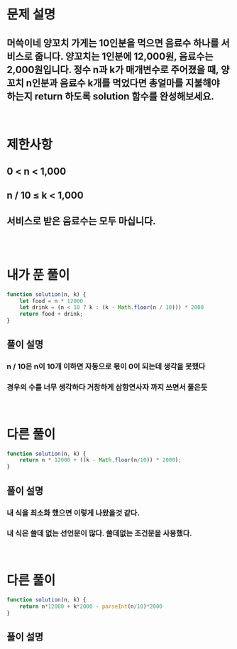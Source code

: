 # 문제 설명
## 머쓱이네 양꼬치 가게는 10인분을 먹으면 음료수 하나를 서비스로 줍니다. 양꼬치는 1인분에 12,000원, 음료수는 2,000원입니다. 정수 n과 k가 매개변수로 주어졌을 때, 양꼬치 n인분과 음료수 k개를 먹었다면 총얼마를 지불해야 하는지 return 하도록 solution 함수를 완성해보세요.



<br>

# 제한사항
## 0 < n < 1,000
## n / 10 ≤ k < 1,000
## 서비스로 받은 음료수는 모두 마십니다.
## 

<br>

# 내가 푼 풀이

```js
function solution(n, k) {
    let food = n * 12000
    let drink = (n < 10 ? k : (k - Math.floor(n / 10))) * 2000
    return food + drink;
}
```
## 풀이 설명
### n / 10은 n이 10개 이하면 자동으로 몫이 0이 되는데 생각을 못했다
### 경우의 수를 너무 생각하다 거창하게 삼항연사자 까지 쓰면서 풀은듯

<br>

# 다른 풀이

```js
function solution(n, k) {
    return n * 12000 + ((k - Math.floor(n/10)) * 2000);
}
```
## 풀이 설명
### 내 식을 최소화 했으면 이렇게 나왔을것 같다.
### 내 식은 쓸데 없는 선언문이 많다. 쓸데없는 조건문을 사용했다.

<br>

# 다른 풀이

```js
function solution(n, k) {
    return n*12000 + k*2000 - parseInt(n/10)*2000
}
```
## 풀이 설명
### 
